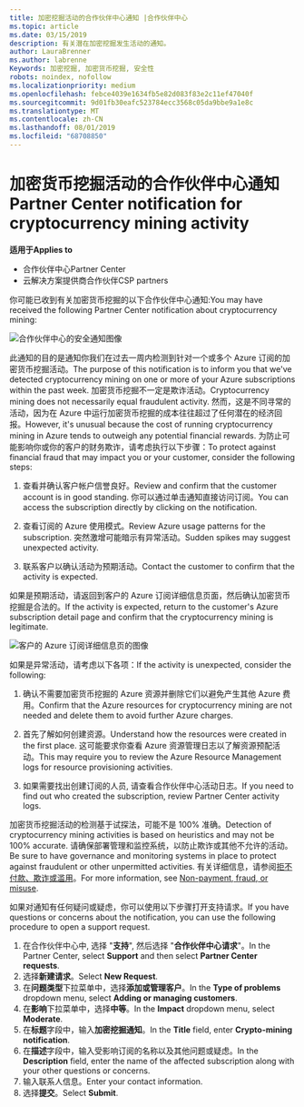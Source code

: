 ```yaml
---
title: 加密挖掘活动的合作伙伴中心通知 |合作伙伴中心
ms.topic: article
ms.date: 03/15/2019
description: 有关潜在加密挖掘发生活动的通知。
author: LauraBrenner
ms.author: labrenne
Keywords: 加密挖掘, 加密货币挖掘, 安全性
robots: noindex, nofollow
ms.localizationpriority: medium
ms.openlocfilehash: febce4039e1634fb5e82d083f83e2c11ef47040f
ms.sourcegitcommit: 9d01fb30eafc523784ecc3568c05da9bbe9a1e8c
ms.translationtype: MT
ms.contentlocale: zh-CN
ms.lasthandoff: 08/01/2019
ms.locfileid: "68708850"
---
```

# <a name="partner-center-notification-for-cryptocurrency-mining-activity"></a><span data-ttu-id="1b8aa-104">加密货币挖掘活动的合作伙伴中心通知</span><span class="sxs-lookup"><span data-stu-id="1b8aa-104">Partner Center notification for cryptocurrency mining activity</span></span>

<span data-ttu-id="1b8aa-105">**适用于**</span><span class="sxs-lookup"><span data-stu-id="1b8aa-105">**Applies to**</span></span>

-  <span data-ttu-id="1b8aa-106">合作伙伴中心</span><span class="sxs-lookup"><span data-stu-id="1b8aa-106">Partner Center</span></span>
-  <span data-ttu-id="1b8aa-107">云解决方案提供商合作伙伴</span><span class="sxs-lookup"><span data-stu-id="1b8aa-107">CSP partners</span></span>

<span data-ttu-id="1b8aa-108">你可能已收到有关加密货币挖掘的以下合作伙伴中心通知:</span><span class="sxs-lookup"><span data-stu-id="1b8aa-108">You may have received the following Partner Center notification about cryptocurrency mining:</span></span>
 
![合作伙伴中心的安全通知图像](images/crypto1.png)

<span data-ttu-id="1b8aa-110">此通知的目的是通知你我们在过去一周内检测到针对一个或多个 Azure 订阅的加密货币挖掘活动。</span><span class="sxs-lookup"><span data-stu-id="1b8aa-110">The purpose of this notification is to inform you that we've detected cryptocurrency mining on one or more of your Azure subscriptions within the past week.</span></span> <span data-ttu-id="1b8aa-111">加密货币挖掘不一定是欺诈活动。</span><span class="sxs-lookup"><span data-stu-id="1b8aa-111">Cryptocurrency mining does not necessarily equal fraudulent activity.</span></span> <span data-ttu-id="1b8aa-112">然而，这是不同寻常的活动，因为在 Azure 中运行加密货币挖掘的成本往往超过了任何潜在的经济回报。</span><span class="sxs-lookup"><span data-stu-id="1b8aa-112">However, it's unusual because the cost of running cryptocurrency mining in Azure tends to outweigh any potential financial rewards.</span></span> <span data-ttu-id="1b8aa-113">为防止可能影响你或你的客户的财务欺诈，请考虑执行以下步骤：</span><span class="sxs-lookup"><span data-stu-id="1b8aa-113">To protect against financial fraud that may impact you or your customer, consider the following steps:</span></span>

1.  <span data-ttu-id="1b8aa-114">查看并确认客户帐户信誉良好。</span><span class="sxs-lookup"><span data-stu-id="1b8aa-114">Review and confirm that the customer account is in good standing.</span></span> <span data-ttu-id="1b8aa-115">你可以通过单击通知直接访问订阅。</span><span class="sxs-lookup"><span data-stu-id="1b8aa-115">You can access the subscription directly by clicking on the notification.</span></span>

2.  <span data-ttu-id="1b8aa-116">查看订阅的 Azure 使用模式。</span><span class="sxs-lookup"><span data-stu-id="1b8aa-116">Review Azure usage patterns for the subscription.</span></span> <span data-ttu-id="1b8aa-117">突然激增可能暗示有异常活动。</span><span class="sxs-lookup"><span data-stu-id="1b8aa-117">Sudden spikes may suggest unexpected activity.</span></span>

3.  <span data-ttu-id="1b8aa-118">联系客户以确认活动为预期活动。</span><span class="sxs-lookup"><span data-stu-id="1b8aa-118">Contact the customer to confirm that the activity is expected.</span></span>

<span data-ttu-id="1b8aa-119">如果是预期活动，请返回到客户的 Azure 订阅详细信息页面，然后确认加密货币挖掘是合法的。</span><span class="sxs-lookup"><span data-stu-id="1b8aa-119">If the activity is expected, return to the customer's Azure subscription detail page and confirm that the cryptocurrency mining is legitimate.</span></span> 


![客户的 Azure 订阅详细信息页的图像](images/crypto2.png)

<span data-ttu-id="1b8aa-121">如果是异常活动，请考虑以下各项：</span><span class="sxs-lookup"><span data-stu-id="1b8aa-121">If the activity is unexpected, consider the following:</span></span>

1.  <span data-ttu-id="1b8aa-122">确认不需要加密货币挖掘的 Azure 资源并删除它们以避免产生其他 Azure 费用。</span><span class="sxs-lookup"><span data-stu-id="1b8aa-122">Confirm that the Azure resources for cryptocurrency mining are not needed and delete them to avoid further Azure charges.</span></span>

2.  <span data-ttu-id="1b8aa-123">首先了解如何创建资源。</span><span class="sxs-lookup"><span data-stu-id="1b8aa-123">Understand how the resources were created in the first place.</span></span> <span data-ttu-id="1b8aa-124">这可能要求你查看 Azure 资源管理日志以了解资源预配活动。</span><span class="sxs-lookup"><span data-stu-id="1b8aa-124">This may require you to review the Azure Resource Management logs for resource provisioning activities.</span></span>

3.  <span data-ttu-id="1b8aa-125">如果需要找出创建订阅的人员, 请查看合作伙伴中心活动日志。</span><span class="sxs-lookup"><span data-stu-id="1b8aa-125">If you need to find out who created the subscription, review Partner Center activity logs.</span></span>

<span data-ttu-id="1b8aa-126">加密货币挖掘活动的检测基于试探法，可能不是 100% 准确。</span><span class="sxs-lookup"><span data-stu-id="1b8aa-126">Detection of cryptocurrency mining activities is based on heuristics and may not be 100% accurate.</span></span> <span data-ttu-id="1b8aa-127">请确保部署管理和监控系统，以防止欺诈或其他不允许的活动。</span><span class="sxs-lookup"><span data-stu-id="1b8aa-127">Be sure to have governance and monitoring systems in place to protect against fraudulent or other unpermitted activities.</span></span> <span data-ttu-id="1b8aa-128">有关详细信息，请参阅[拒不付款、欺诈或滥用](https://docs.microsoft.com/partner-center/non-payment--fraud--or-misuse)。</span><span class="sxs-lookup"><span data-stu-id="1b8aa-128">For more information, see [Non-payment, fraud, or misuse](https://docs.microsoft.com/partner-center/non-payment--fraud--or-misuse).</span></span>

<span data-ttu-id="1b8aa-129">如果对通知有任何疑问或疑虑，你可以使用以下步骤打开支持请求。</span><span class="sxs-lookup"><span data-stu-id="1b8aa-129">If you have questions or concerns about the notification, you can use the following procedure to open a support request.</span></span>

1.  <span data-ttu-id="1b8aa-130">在合作伙伴中心中, 选择 "**支持**", 然后选择 "**合作伙伴中心请求**"。</span><span class="sxs-lookup"><span data-stu-id="1b8aa-130">In the Partner Center, select **Support** and then select **Partner Center requests**.</span></span>
3.  <span data-ttu-id="1b8aa-131">选择**新建请求**。</span><span class="sxs-lookup"><span data-stu-id="1b8aa-131">Select **New Request**.</span></span> 
4.  <span data-ttu-id="1b8aa-132">在**问题类型**下拉菜单中，选择**添加或管理客户**。</span><span class="sxs-lookup"><span data-stu-id="1b8aa-132">In the **Type of problems** dropdown menu, select **Adding or managing customers**.</span></span>
5.  <span data-ttu-id="1b8aa-133">在**影响**下拉菜单中，选择**中等**。</span><span class="sxs-lookup"><span data-stu-id="1b8aa-133">In the **Impact** dropdown menu, select **Moderate**.</span></span>
6.  <span data-ttu-id="1b8aa-134">在**标题**字段中，输入**加密挖掘通知**。</span><span class="sxs-lookup"><span data-stu-id="1b8aa-134">In the **Title** field, enter **Crypto-mining notification**.</span></span>
7.  <span data-ttu-id="1b8aa-135">在**描述**字段中，输入受影响订阅的名称以及其他问题或疑虑。</span><span class="sxs-lookup"><span data-stu-id="1b8aa-135">In the **Description** field, enter the name of the affected subscription along with your other questions or concerns.</span></span> 
8.  <span data-ttu-id="1b8aa-136">输入联系人信息。</span><span class="sxs-lookup"><span data-stu-id="1b8aa-136">Enter your contact information.</span></span>
9.  <span data-ttu-id="1b8aa-137">选择**提交**。</span><span class="sxs-lookup"><span data-stu-id="1b8aa-137">Select **Submit**.</span></span>



